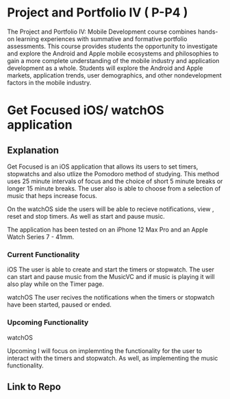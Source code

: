 # Project and Portfolio IV ( P-P4 )

The Project and Portfolio IV: Mobile Development course combines hands-on learning experiences with summative and formative portfolio assessments. This course provides students the opportunity to investigate and explore the Android and Apple mobile ecosystems and philosophies to gain a more complete understanding of the mobile industry and application development as a whole. Students will explore the Android and Apple markets, application trends, user demographics, and other nondevelopment factors in the mobile industry.


# Get Focused iOS/ watchOS application

## Explanation 
Get Focused is an iOS application that allows its users to set timers, stopwatchs and also utlize the Pomodoro method of studying. This method uses 25 minute intervals of focus and the choice of short 5 minute breaks or longer 15 minute breaks. The user also is able to choose from a selection of music that heps increase focus. 

On the watchOS side the users will be able to recieve notifications, view , reset and stop timers. As well as start and pause music. 

The application has been tested on an iPhone 12 Max Pro and an Apple Watch Series 7 - 41mm.

### Current Functionality
iOS
The user is able to create and start the timers or stopwatch. The user can start and pause music from the MusicVC and if music is playing it will also play while on the Timer page. 

watchOS 
The user recives the notifications when the timers or stopwatch have been started, paused or ended. 

### Upcoming Functionality
watchOS

Upcoming I will focus on implemnting the functionality for the user to interact with the timers and stopwatch. As well, as implementing the music functionality.

## Link to Repo
